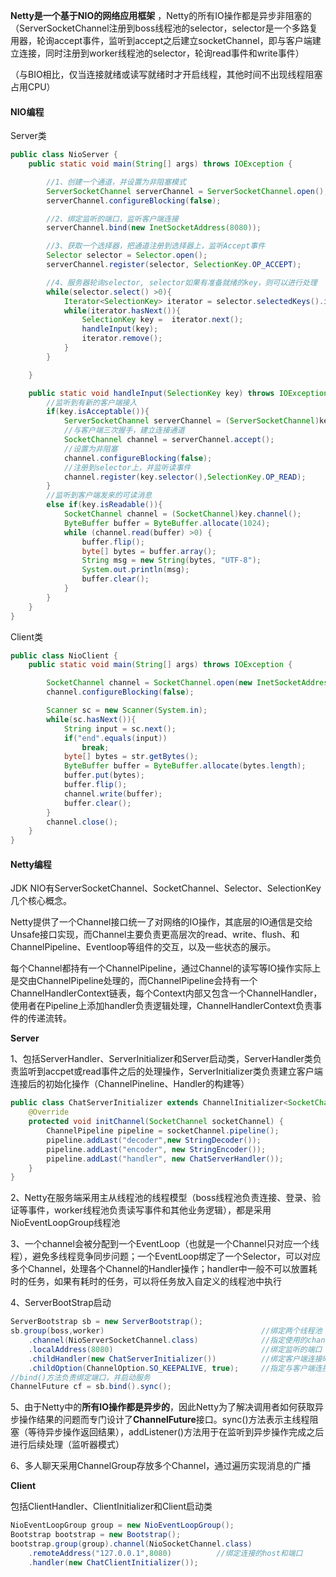 **Netty是一个基于NIO的网络应用框架** ，Netty的所有IO操作都是异步非阻塞的（ServerSocketChannel注册到boss线程池的selector，selector是一个多路复用器，轮询accept事件，监听到accept之后建立socketChannel，即与客户端建立连接，同时注册到worker线程池的selector，轮询read事件和write事件）

（与BIO相比，仅当连接就绪或读写就绪时才开启线程，其他时间不出现线程阻塞占用CPU）



#### NIO编程

Server类

```java
public class NioServer {
    public static void main(String[] args) throws IOException {

        //1、创建一个通道，并设置为非阻塞模式
        ServerSocketChannel serverChannel = ServerSocketChannel.open();
        serverChannel.configureBlocking(false);

        //2、绑定监听的端口，监听客户端连接
        serverChannel.bind(new InetSocketAddress(8080));

        //3、获取一个选择器，把通道注册到选择器上，监听Accept事件
        Selector selector = Selector.open();
        serverChannel.register(selector, SelectionKey.OP_ACCEPT);

        //4、服务器轮询selector, selector如果有准备就绪的key，则可以进行处理
        while(selector.select() >0){
            Iterator<SelectionKey> iterator = selector.selectedKeys().iterator();
            while(iterator.hasNext()){
                SelectionKey key =  iterator.next();
                handleInput(key);
                iterator.remove();
            }
        }

    }

    public static void handleInput(SelectionKey key) throws IOException{
        //监听到有新的客户端接入
        if(key.isAcceptable()){
            ServerSocketChannel serverChannel = (ServerSocketChannel)key.channel();
            //与客户端三次握手，建立连接通道
            SocketChannel channel = serverChannel.accept();
            //设置为非阻塞
            channel.configureBlocking(false);
            //注册到selector上，并监听读事件
            channel.register(key.selector(),SelectionKey.OP_READ);
        }
        //监听到客户端发来的可读消息
        else if(key.isReadable()){
            SocketChannel channel = (SocketChannel)key.channel();
            ByteBuffer buffer = ByteBuffer.allocate(1024);
            while (channel.read(buffer) >0) {
                buffer.flip();
                byte[] bytes = buffer.array();
                String msg = new String(bytes, "UTF-8");
                System.out.println(msg);
                buffer.clear();
            }
        }
    }
}
```

Client类

```java
public class NioClient {
    public static void main(String[] args) throws IOException {

        SocketChannel channel = SocketChannel.open(new InetSocketAddress(8080));
        channel.configureBlocking(false);

        Scanner sc = new Scanner(System.in);
        while(sc.hasNext()){
            String input = sc.next();
            if("end".equals(input))
                break;
            byte[] bytes = str.getBytes();
            ByteBuffer buffer = ByteBuffer.allocate(bytes.length);
            buffer.put(bytes);
            buffer.flip();
            channel.write(buffer);
            buffer.clear();
        }
        channel.close();       
    }
}
```



#### Netty编程

JDK NIO有ServerSocketChannel、SocketChannel、Selector、SelectionKey几个核心概念。

Netty提供了一个Channel接口统一了对网络的IO操作，其底层的IO通信是交给Unsafe接口实现，而Channel主要负责更高层次的read、write、flush、和ChannelPipeline、Eventloop等组件的交互，以及一些状态的展示。

每个Channel都持有一个ChannelPipeline，通过Channel的读写等IO操作实际上是交由ChannelPipeline处理的，而ChannelPipeline会持有一个ChannelHandlerContext链表，每个Context内部又包含一个ChannelHandler，使用者在Pipeline上添加handler负责逻辑处理，ChannelHandlerContext负责事件的传递流转。

**Server**

1、包括ServerHandler、ServerInitializer和Server启动类，ServerHandler类负责监听到accpet或read事件之后的处理操作，ServerInitializer类负责建立客户端连接后的初始化操作（ChannelPineline、Handler的构建等）

```java
public class ChatServerInitializer extends ChannelInitializer<SocketChannel> {
    @Override
    protected void initChannel(SocketChannel socketChannel) {
        ChannelPipeline pipeline = socketChannel.pipeline();
        pipeline.addLast("decoder",new StringDecoder());
        pipeline.addLast("encoder", new StringEncoder());
        pipeline.addLast("handler", new ChatServerHandler());
    }
}
```

2、Netty在服务端采用主从线程池的线程模型（boss线程池负责连接、登录、验证等事件，worker线程池负责读写事件和其他业务逻辑），都是采用NioEventLoopGroup线程池

3、一个channel会被分配到一个EventLoop（也就是一个Channel只对应一个线程），避免多线程竞争同步问题；一个EventLoop绑定了一个Selector，可以对应多个Channel，处理各个Channel的Handler操作；handler中一般不可以放置耗时的任务，如果有耗时的任务，可以将任务放入自定义的线程池中执行

4、ServerBootStrap启动

```java
ServerBootstrap sb = new ServerBootstrap();
sb.group(boss,worker)                                   //绑定两个线程池
    .channel(NioServerSocketChannel.class)              //指定使用的channel类
    .localAddress(8080)                                 //绑定监听的端口
    .childHandler(new ChatServerInitializer())          //绑定客户端连接时触发的初始化操作
    .childOption(ChannelOption.SO_KEEPALIVE, true);     //指定与客户端连接为长连接
//bind()方法负责绑定端口，并启动服务
ChannelFuture cf = sb.bind().sync();
```

5、由于Netty中的**所有IO操作都是异步的**，因此Netty为了解决调用者如何获取异步操作结果的问题而专门设计了**ChannelFuture**接口。sync()方法表示主线程阻塞（等待异步操作返回结果），addListener()方法用于在监听到异步操作完成之后进行后续处理（监听器模式） 

6、多人聊天采用ChannelGroup存放多个Channel，通过遍历实现消息的广播

**Client** 

包括ClientHandler、ClientInitializer和Client启动类

```java
NioEventLoopGroup group = new NioEventLoopGroup();
Bootstrap bootstrap = new Bootstrap();
bootstrap.group(group).channel(NioSocketChannel.class)
    .remoteAddress("127.0.0.1",8080)          //绑定连接的host和端口
    .handler(new ChatClientInitializer());
```

